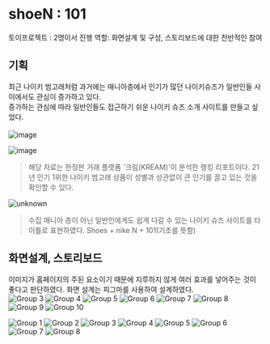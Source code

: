 # shoeN : 101

토이프로젝트 : 2명이서 진행
역할: 화면설계 및 구성, 스토리보드에 대한 전반적인 참여 

## 기획

최근 나이키 범고래처럼 과거에는 매니아층에서 인기가 많던 나이키슈즈가 일반인들 사이에서도 관심이 증가하고 있다. <br>
증가하는 관심에 따라 일반인들도 접근하기 쉬운 나이키 슈즈 소개 사이트를 만들고 싶었다.
<br><br>
![image](https://user-images.githubusercontent.com/95206325/150709099-6c964695-6f71-4819-8028-8d1104f362e5.png)

![image](https://user-images.githubusercontent.com/95206325/150709052-bb4d7f87-ecac-4b49-8bd6-0f6157149e76.png)

> 해당 자료는 한정판 거래 플랫폼 '크림(KREAM)'이 분석한 랭킹 리포트이다.
> 21년 인기 1위한 나이키 범고래 상품이 성별과 상관없이 큰 인기를 끌고 있는 것을 확인할 수 있다.

![unknown](https://user-images.githubusercontent.com/95206325/150707830-6bc6370d-6359-4817-8869-3fb670f18919.png)
> 수집 매니아 층이 아닌 일반인에게도 쉽게 다갈 수 있는 나이키 슈즈 사이트를 타이틀로 표현하였다.
> Shoes + nike N + 101(기초를 뜻함) 

## 화면설계, 스토리보드

이미지가 홈페이지의 주된 요소이기 때문에 지루하지 않게 여러 효과를 넣어주는 것이 좋다고 판단하였다.
화면 설계는 피그마를 사용하여 설계하였다.
<br>
![Group 3](https://user-images.githubusercontent.com/95206325/150707576-a97d8f3f-3d71-43af-bdeb-0290c9cb03f4.png)
![Group 4](https://user-images.githubusercontent.com/95206325/150707577-722737d6-670f-4470-8b81-ab47592d2754.png)
![Group 5](https://user-images.githubusercontent.com/95206325/150707582-5d07e0c9-017e-4be2-8023-4560a02f8416.png)
![Group 6](https://user-images.githubusercontent.com/95206325/150707583-ddd5b8c4-8102-45b5-a6a1-f18a4c56aefc.png)
![Group 7](https://user-images.githubusercontent.com/95206325/150707584-0003393a-97d7-44a2-b1a7-ea2d9077f833.png)
![Group 8](https://user-images.githubusercontent.com/95206325/150707586-4edb6980-33ca-4ce1-bde3-19a7d9b58aa6.png)
![Group 9](https://user-images.githubusercontent.com/95206325/150707587-75db9b65-0ba2-45a5-a65e-bc52dd24a497.png)
![Group 10](https://user-images.githubusercontent.com/95206325/150707588-da0ee38e-137c-4570-987f-a582868542a7.png)

![Group 1](https://user-images.githubusercontent.com/95206325/150707734-1ac63779-16de-4c56-a279-aeaf793c0961.png)
![Group 2](https://user-images.githubusercontent.com/95206325/150707737-eb6c9908-39d3-4b9a-a83a-f15800bcb12d.png)
![Group 3](https://user-images.githubusercontent.com/95206325/150707738-1a6b45c1-0866-4b75-a7ab-423cda444392.png)
![Group 4](https://user-images.githubusercontent.com/95206325/150707741-17fa3c44-3dad-4ac0-932c-608415e54af4.png)
![Group 5](https://user-images.githubusercontent.com/95206325/150707742-89a3f1a4-df5b-48fe-aa4c-ac3d69c978c9.png)
![Group 6](https://user-images.githubusercontent.com/95206325/150707743-b3b5ba86-c773-417c-994c-fbbb1fbefadd.png)
![Group 7](https://user-images.githubusercontent.com/95206325/150707744-d405c811-932e-4098-8c62-9fb2917b4fa8.png)
![Group 8](https://user-images.githubusercontent.com/95206325/150707748-1e1e3360-e0f9-4840-b58a-c1b2394a2064.png)


